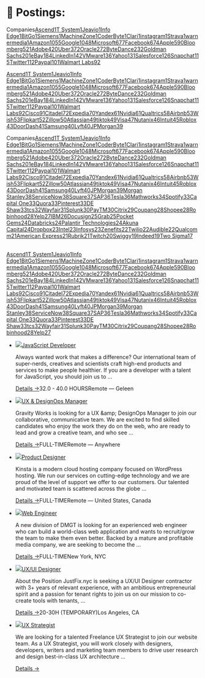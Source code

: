 # 📮 Postings:

Companies[Ascend1](https://leetcode.com/company/ascend)[T System1](https://leetcode.com/company/t-system)[Jeavio1](https://leetcode.com/company/jeavio)[Info Edge1](https://leetcode.com/company/info-edge)[BitGo1](https://leetcode.com/company/bitgo)[Siemens1](https://leetcode.com/company/siemens)[MachineZone1](https://leetcode.com/company/machinezone)[CoderByte1](https://leetcode.com/company/coderbyte)[Clari1](https://leetcode.com/company/clari)[instagram1](https://leetcode.com/company/instagram)[Strava1](https://leetcode.com/company/strava)[warnermedia1](https://leetcode.com/company/warnermedia)[Amazon1055](https://leetcode.com/company/amazon)[Google1048](https://leetcode.com/company/google)[Microsoft677](https://leetcode.com/company/microsoft)[Facebook674](https://leetcode.com/company/facebook)[Apple590](https://leetcode.com/company/apple)[Bloomberg521](https://leetcode.com/company/bloomberg)[Adobe420](https://leetcode.com/company/adobe)[Uber372](https://leetcode.com/company/uber)[Oracle272](https://leetcode.com/company/oracle)[ByteDance232](https://leetcode.com/company/bytedance)[Goldman Sachs201](https://leetcode.com/company/goldman-sachs)[eBay184](https://leetcode.com/company/ebay)[LinkedIn142](https://leetcode.com/company/linkedin)[VMware136](https://leetcode.com/company/vmware)[Yahoo131](https://leetcode.com/company/yahoo)[Salesforce126](https://leetcode.com/company/salesforce)[Snapchat115](https://leetcode.com/company/snapchat)[Twitter112](https://leetcode.com/company/twitter)[Paypal101](https://leetcode.com/company/paypal)[Walmart Labs92](https://leetcode.com/company/walmart-labs)

[Ascend1](https://leetcode.com/company/ascend)[T System1](https://leetcode.com/company/t-system)[Jeavio1](https://leetcode.com/company/jeavio)[Info Edge1](https://leetcode.com/company/info-edge)[BitGo1](https://leetcode.com/company/bitgo)[Siemens1](https://leetcode.com/company/siemens)[MachineZone1](https://leetcode.com/company/machinezone)[CoderByte1](https://leetcode.com/company/coderbyte)[Clari1](https://leetcode.com/company/clari)[instagram1](https://leetcode.com/company/instagram)[Strava1](https://leetcode.com/company/strava)[warnermedia1](https://leetcode.com/company/warnermedia)[Amazon1055](https://leetcode.com/company/amazon)[Google1048](https://leetcode.com/company/google)[Microsoft677](https://leetcode.com/company/microsoft)[Facebook674](https://leetcode.com/company/facebook)[Apple590](https://leetcode.com/company/apple)[Bloomberg521](https://leetcode.com/company/bloomberg)[Adobe420](https://leetcode.com/company/adobe)[Uber372](https://leetcode.com/company/uber)[Oracle272](https://leetcode.com/company/oracle)[ByteDance232](https://leetcode.com/company/bytedance)[Goldman Sachs201](https://leetcode.com/company/goldman-sachs)[eBay184](https://leetcode.com/company/ebay)[LinkedIn142](https://leetcode.com/company/linkedin)[VMware136](https://leetcode.com/company/vmware)[Yahoo131](https://leetcode.com/company/yahoo)[Salesforce126](https://leetcode.com/company/salesforce)[Snapchat115](https://leetcode.com/company/snapchat)[Twitter112](https://leetcode.com/company/twitter)[Paypal101](https://leetcode.com/company/paypal)[Walmart Labs92](https://leetcode.com/company/walmart-labs)[Cisco91](https://leetcode.com/company/cisco)[Citadel72](https://leetcode.com/company/citadel)[Expedia70](https://leetcode.com/company/expedia)[Yandex61](https://leetcode.com/company/yandex)[Nvidia61](https://leetcode.com/company/nvidia)[Qualtrics58](https://leetcode.com/company/qualtrics)[Airbnb53](https://leetcode.com/company/airbnb)[Wish53](https://leetcode.com/company/wish)[Flipkart52](https://leetcode.com/company/flipkart)[Zillow50](https://leetcode.com/company/zillow)[Atlassian49](https://leetcode.com/company/atlassian)[tiktok49](https://leetcode.com/company/tiktok)[Visa47](https://leetcode.com/company/visa)[Nutanix46](https://leetcode.com/company/nutanix)[Intuit45](https://leetcode.com/company/intuit)[Roblox43](https://leetcode.com/company/roblox)[DoorDash41](https://leetcode.com/company/doordash)[Samsung40](https://leetcode.com/company/samsung)[Lyft40](https://leetcode.com/company/lyft)[JPMorgan39](https://leetcode.com/company/jpmorgan)



Companies[Ascend1](https://leetcode.com/company/ascend)[T System1](https://leetcode.com/company/t-system)[Jeavio1](https://leetcode.com/company/jeavio)[Info Edge1](https://leetcode.com/company/info-edge)[BitGo1](https://leetcode.com/company/bitgo)[Siemens1](https://leetcode.com/company/siemens)[MachineZone1](https://leetcode.com/company/machinezone)[CoderByte1](https://leetcode.com/company/coderbyte)[Clari1](https://leetcode.com/company/clari)[instagram1](https://leetcode.com/company/instagram)[Strava1](https://leetcode.com/company/strava)[warnermedia1](https://leetcode.com/company/warnermedia)[Amazon1055](https://leetcode.com/company/amazon)[Google1048](https://leetcode.com/company/google)[Microsoft677](https://leetcode.com/company/microsoft)[Facebook674](https://leetcode.com/company/facebook)[Apple590](https://leetcode.com/company/apple)[Bloomberg521](https://leetcode.com/company/bloomberg)[Adobe420](https://leetcode.com/company/adobe)[Uber372](https://leetcode.com/company/uber)[Oracle272](https://leetcode.com/company/oracle)[ByteDance232](https://leetcode.com/company/bytedance)[Goldman Sachs201](https://leetcode.com/company/goldman-sachs)[eBay184](https://leetcode.com/company/ebay)[LinkedIn142](https://leetcode.com/company/linkedin)[VMware136](https://leetcode.com/company/vmware)[Yahoo131](https://leetcode.com/company/yahoo)[Salesforce126](https://leetcode.com/company/salesforce)[Snapchat115](https://leetcode.com/company/snapchat)[Twitter112](https://leetcode.com/company/twitter)[Paypal101](https://leetcode.com/company/paypal)[Walmart Labs92](https://leetcode.com/company/walmart-labs)[Cisco91](https://leetcode.com/company/cisco)[Citadel72](https://leetcode.com/company/citadel)[Expedia70](https://leetcode.com/company/expedia)[Yandex61](https://leetcode.com/company/yandex)[Nvidia61](https://leetcode.com/company/nvidia)[Qualtrics58](https://leetcode.com/company/qualtrics)[Airbnb53](https://leetcode.com/company/airbnb)[Wish53](https://leetcode.com/company/wish)[Flipkart52](https://leetcode.com/company/flipkart)[Zillow50](https://leetcode.com/company/zillow)[Atlassian49](https://leetcode.com/company/atlassian)[tiktok49](https://leetcode.com/company/tiktok)[Visa47](https://leetcode.com/company/visa)[Nutanix46](https://leetcode.com/company/nutanix)[Intuit45](https://leetcode.com/company/intuit)[Roblox43](https://leetcode.com/company/roblox)[DoorDash41](https://leetcode.com/company/doordash)[Samsung40](https://leetcode.com/company/samsung)[Lyft40](https://leetcode.com/company/lyft)[JPMorgan39](https://leetcode.com/company/jpmorgan)[Morgan Stanley38](https://leetcode.com/company/morgan-stanley)[ServiceNow38](https://leetcode.com/company/servicenow)[Square37](https://leetcode.com/company/square)[SAP36](https://leetcode.com/company/sap)[Tesla36](https://leetcode.com/company/tesla)[Mathworks34](https://leetcode.com/company/mathworks)[Spotify33](https://leetcode.com/company/spotify)[Capital One33](https://leetcode.com/company/capital-one)[Quora33](https://leetcode.com/company/quora)[Pinterest33](https://leetcode.com/company/pinterest)[DE Shaw33](https://leetcode.com/company/de-shaw)[tcs32](https://leetcode.com/company/tcs)[Wayfair31](https://leetcode.com/company/wayfair)[Splunk30](https://leetcode.com/company/splunk)[PayTM30](https://leetcode.com/company/paytm)[Citrix29](https://leetcode.com/company/citrix)[Coupang28](https://leetcode.com/company/coupang)[Shopee28](https://leetcode.com/company/shopee)[Robinhood28](https://leetcode.com/company/robinhood)[Yelp27](https://leetcode.com/company/yelp)[IBM26](https://leetcode.com/company/ibm)[Docusign25](https://leetcode.com/company/docusign)[Grab25](https://leetcode.com/company/grab)[Pocket Gems24](https://leetcode.com/company/pocket-gems)[Databricks24](https://leetcode.com/company/databricks)[Palantir Technologies24](https://leetcode.com/company/palantir-technologies)[Akuna Capital24](https://leetcode.com/company/akuna-capital)[Dropbox23](https://leetcode.com/company/dropbox)[Intel23](https://leetcode.com/company/intel)[Infosys23](https://leetcode.com/company/infosys)[Zenefits22](https://leetcode.com/company/zenefits)[Twilio22](https://leetcode.com/company/twilio)[Audible22](https://leetcode.com/company/audible)[Qualcomm21](https://leetcode.com/company/qualcomm)[American Express21](https://leetcode.com/company/american-express)[Rubrik21](https://leetcode.com/company/rubrik)[Twitch20](https://leetcode.com/company/twitch)[Swiggy19](https://leetcode.com/company/swiggy)[Indeed19](https://leetcode.com/company/indeed)[Two Sigma17](https://leetcode.com/company/two-sigma)

[\
Ascend1](https://leetcode.com/company/ascend)[T System1](https://leetcode.com/company/t-system)[Jeavio1](https://leetcode.com/company/jeavio)[Info Edge1](https://leetcode.com/company/info-edge)[BitGo1](https://leetcode.com/company/bitgo)[Siemens1](https://leetcode.com/company/siemens)[MachineZone1](https://leetcode.com/company/machinezone)[CoderByte1](https://leetcode.com/company/coderbyte)[Clari1](https://leetcode.com/company/clari)[instagram1](https://leetcode.com/company/instagram)[Strava1](https://leetcode.com/company/strava)[warnermedia1](https://leetcode.com/company/warnermedia)[Amazon1055](https://leetcode.com/company/amazon)[Google1048](https://leetcode.com/company/google)[Microsoft677](https://leetcode.com/company/microsoft)[Facebook674](https://leetcode.com/company/facebook)[Apple590](https://leetcode.com/company/apple)[Bloomberg521](https://leetcode.com/company/bloomberg)[Adobe420](https://leetcode.com/company/adobe)[Uber372](https://leetcode.com/company/uber)[Oracle272](https://leetcode.com/company/oracle)[ByteDance232](https://leetcode.com/company/bytedance)[Goldman Sachs201](https://leetcode.com/company/goldman-sachs)[eBay184](https://leetcode.com/company/ebay)[LinkedIn142](https://leetcode.com/company/linkedin)[VMware136](https://leetcode.com/company/vmware)[Yahoo131](https://leetcode.com/company/yahoo)[Salesforce126](https://leetcode.com/company/salesforce)[Snapchat115](https://leetcode.com/company/snapchat)[Twitter112](https://leetcode.com/company/twitter)[Paypal101](https://leetcode.com/company/paypal)[Walmart Labs92](https://leetcode.com/company/walmart-labs)[Cisco91](https://leetcode.com/company/cisco)[Citadel72](https://leetcode.com/company/citadel)[Expedia70](https://leetcode.com/company/expedia)[Yandex61](https://leetcode.com/company/yandex)[Nvidia61](https://leetcode.com/company/nvidia)[Qualtrics58](https://leetcode.com/company/qualtrics)[Airbnb53](https://leetcode.com/company/airbnb)[Wish53](https://leetcode.com/company/wish)[Flipkart52](https://leetcode.com/company/flipkart)[Zillow50](https://leetcode.com/company/zillow)[Atlassian49](https://leetcode.com/company/atlassian)[tiktok49](https://leetcode.com/company/tiktok)[Visa47](https://leetcode.com/company/visa)[Nutanix46](https://leetcode.com/company/nutanix)[Intuit45](https://leetcode.com/company/intuit)[Roblox43](https://leetcode.com/company/roblox)[DoorDash41](https://leetcode.com/company/doordash)[Samsung40](https://leetcode.com/company/samsung)[Lyft40](https://leetcode.com/company/lyft)[JPMorgan39](https://leetcode.com/company/jpmorgan)[Morgan Stanley38](https://leetcode.com/company/morgan-stanley)[ServiceNow38](https://leetcode.com/company/servicenow)[Square37](https://leetcode.com/company/square)[SAP36](https://leetcode.com/company/sap)[Tesla36](https://leetcode.com/company/tesla)[Mathworks34](https://leetcode.com/company/mathworks)[Spotify33](https://leetcode.com/company/spotify)[Capital One33](https://leetcode.com/company/capital-one)[Quora33](https://leetcode.com/company/quora)[Pinterest33](https://leetcode.com/company/pinterest)[DE Shaw33](https://leetcode.com/company/de-shaw)[tcs32](https://leetcode.com/company/tcs)[Wayfair31](https://leetcode.com/company/wayfair)[Splunk30](https://leetcode.com/company/splunk)[PayTM30](https://leetcode.com/company/paytm)[Citrix29](https://leetcode.com/company/citrix)[Coupang28](https://leetcode.com/company/coupang)[Shopee28](https://leetcode.com/company/shopee)[Robinhood28](https://leetcode.com/company/robinhood)[Yelp27](https://leetcode.com/company/yelp)

*   ![](https://res.cloudinary.com/indysigner/image/upload/v1629896403/joblogos/dephion.png)[JavaScript Developer](https://jobs.smashingmagazine.com/jobs/2021-08-25-javascript-developer-gelen/#main)

    Always wanted work that makes a difference? Our international team of super-nerds, creatives and scientists craft high-end products and services to make people healthier. If you are a developer with a talent for JavaScript, you should join us to …

    [Details →](https://jobs.smashingmagazine.com/jobs/2021-08-25-javascript-developer-gelen/#main)32.0 - 40.0 HOURSRemote — Geleen
*   ![](https://res.cloudinary.com/indysigner/image/upload/v1629303669/joblogos/1535048362878\_gqqj5d.jpg)[UX & DesignOps Manager](https://jobs.smashingmagazine.com/jobs/2021-08-18-ux-designops-manager-remote/#main)

    Gravity Works is looking for a UX \&amp; DesignOps Manager to join our collaborative, communicative team. We are excited to find skilled candidates who enjoy the work they do on the web, who are ready to lead and grow a creative team, and who see …

    [Details →](https://jobs.smashingmagazine.com/jobs/2021-08-18-ux-designops-manager-remote/#main)FULL-TIMERemote — Anywhere
*   ![](https://res.cloudinary.com/indysigner/image/upload/v1629186197/joblogos/kinsta-favicon\_nbsnsw.png)[Product Designer](https://jobs.smashingmagazine.com/jobs/2021-08-17-product-designer-us-ca/#main)

    Kinsta is a modern cloud hosting company focused on WordPress hosting. We run our services on cutting-edge technology and we are proud of the level of support we offer to our customers. Our talented and motivated team is scattered across the globe …

    [Details →](https://jobs.smashingmagazine.com/jobs/2021-08-17-product-designer-us-ca/#main)FULL-TIMERemote — United States, Canada
*   ![](https://cloud.netlifyusercontent.com/assets/344dbf88-fdf9-42bb-adb4-46f01eedd629/c21cf819-edf3-4a01-a63a-e72f24a461d1/dmgt-logo-opt.png)[Web Engineer](https://jobs.smashingmagazine.com/jobs/2021-07-30-web-engineer-new-york/#main)

    A new division of DMGT is looking for an experienced web engineer who can build a world-class web application and wants to recruit/grow the team to make them even better. Backed by a mature and profitable media company, we are seeking to become the …

    [Details →](https://jobs.smashingmagazine.com/jobs/2021-07-30-web-engineer-new-york/#main)FULL-TIMENew York, NYC
*   ![](https://res.cloudinary.com/indysigner/image/upload/v1627455455/joblogos/justfix-logo-opt.png)[UX/UI Designer](https://jobs.smashingmagazine.com/jobs/2021-07-27-uxui-designer-los-angeles-usa/#main)

    About the Position JustFix.nyc is seeking a UX/UI Designer contractor with 3+ years of relevant experience, with an ambitious entrepreneurial spirit and a passion for tenant rights to join us on our mission to co-create tools with tenants, …

    [Details →](https://jobs.smashingmagazine.com/jobs/2021-07-27-uxui-designer-los-angeles-usa/#main)20-30H (TEMPORARY)Los Angeles, CA
*   ![](https://res.cloudinary.com/indysigner/image/upload/v1627323193/joblogos/1600199780273\_rs7xyz.jpg)[UX Strategist](https://jobs.smashingmagazine.com/jobs/2021-07-26-ux-strategist-remote/#main)

    We are looking for a talented Freelance UX Strategist to join our website team. As a UX Strategist, you will work closely with designers, developers, writers and marketing team members to drive user research and design best-in-class UX architecture …

    [Details →](https://jobs.smashingmagazine.com/jobs/2021-07-26-ux-strategist-remote/#main)
